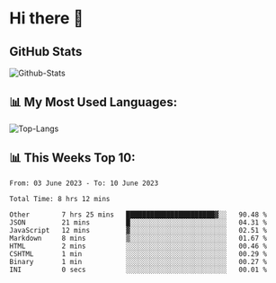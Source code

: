 # Hi there 👋

## GitHub Stats
![Github-Stats](https://github-readme-stats-sigma-five.vercel.app/api?username=ltorson&show_icons=true&theme=radical&count_private=true)

## 📊 My Most Used Languages:
![Top-Langs](https://github-readme-stats-sigma-five.vercel.app/api/top-langs/?username=LTorson&layout=compact&langs_count=10)

## 📊 This Weeks Top 10:
<!--START_SECTION:waka-->

```text
From: 03 June 2023 - To: 10 June 2023

Total Time: 8 hrs 12 mins

Other        7 hrs 25 mins   ██████████████████████▓░░   90.48 %
JSON         21 mins         █░░░░░░░░░░░░░░░░░░░░░░░░   04.31 %
JavaScript   12 mins         ▓░░░░░░░░░░░░░░░░░░░░░░░░   02.51 %
Markdown     8 mins          ▒░░░░░░░░░░░░░░░░░░░░░░░░   01.67 %
HTML         2 mins          ░░░░░░░░░░░░░░░░░░░░░░░░░   00.46 %
CSHTML       1 min           ░░░░░░░░░░░░░░░░░░░░░░░░░   00.29 %
Binary       1 min           ░░░░░░░░░░░░░░░░░░░░░░░░░   00.27 %
INI          0 secs          ░░░░░░░░░░░░░░░░░░░░░░░░░   00.01 %
```

<!--END_SECTION:waka-->
